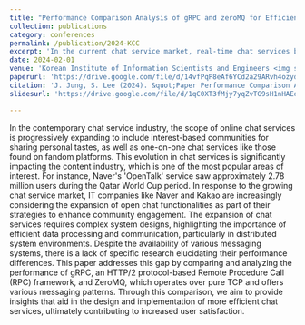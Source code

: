 ```yaml
---
title: "Performance Comparison Analysis of gRPC and zeroMQ for Efficient Library Selection in Chat Service Development"
collection: publications
category: conferences
permalink: /publication/2024-KCC
excerpt: 'In the current chat service market, real-time chat services based on open chat formats centered on specific topics and interests are gaining popularity, with the number of open chat users steadily increasing. Consequently, domestic IT companies are prioritizing the expansion of open chat functionalities as a core business strategy to invigorate community engagement. However, since the performance of chat services heavily depends on the messaging system used in development, companies face challenges in selecting a library that satisfies both service performance optimization and cost efficiency. This paper compares and analyzes the performance of gRPC and ZeroMQ, which are applicable in distributed system environments, from the perspective of chat service implementation. Through this paper, we aim to contribute to the design and implementation of more efficient chat services, ultimately enhancing user satisfaction'
date: 2024-02-01
venue: 'Korean Institute of Information Scientists and Engineers <img src="/images/kcc.svg" alt="KCC Logo" style="width:20px; margin-left:5px; vertical-align:middle;">'
paperurl: 'https://drive.google.com/file/d/14vfPqP8eAf6YCd2a29ARvh4ozyd1-D6w/view?usp=sharing'
citation: 'J. Jung, S. Lee (2024). &quot;Paper Performance Comparison Analysis of gRPC and zeroMQ for Efficient Library Selection in Chat Service Development&quot; <i>Korean Institute of Information Scientists and Engineers (KIISE)</i>.'
slidesurl: 'https://drive.google.com/file/d/1qC0XT3fMjy7yqZvTG9sH1nHAEo0xO28K/view?usp=sharing'

---
```


In the contemporary chat service industry, the scope of online chat services is progressively expanding to include interest-based communities for sharing personal tastes, as well as one-on-one chat services like those found on fandom platforms. This evolution in chat services is significantly impacting the content industry, which is one of the most popular areas of interest. For instance, Naver's 'OpenTalk' service saw approximately 2.78 million users during the Qatar World Cup period. In response to the growing chat service market, IT companies like Naver and Kakao are increasingly considering the expansion of open chat functionalities as part of their strategies to enhance community engagement. The expansion of chat services requires complex system designs, highlighting the importance of efficient data processing and communication, particularly in distributed system environments. Despite the availability of various messaging systems, there is a lack of specific research elucidating their performance differences. This paper addresses this gap by comparing and analyzing the performance of gRPC, an HTTP/2 protocol-based Remote Procedure Call (RPC) framework, and ZeroMQ, which operates over pure TCP and offers various messaging patterns. Through this comparison, we aim to provide insights that aid in the design and implementation of more efficient chat services, ultimately contributing to increased user satisfaction.
